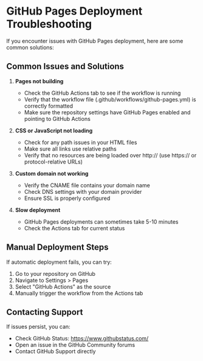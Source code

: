 # GitHub Pages Deployment Troubleshooting

If you encounter issues with GitHub Pages deployment, here are some common solutions:

## Common Issues and Solutions

1. **Pages not building**
   - Check the GitHub Actions tab to see if the workflow is running
   - Verify that the workflow file (.github/workflows/github-pages.yml) is correctly formatted
   - Make sure the repository settings have GitHub Pages enabled and pointing to GitHub Actions

2. **CSS or JavaScript not loading**
   - Check for any path issues in your HTML files
   - Make sure all links use relative paths
   - Verify that no resources are being loaded over http:// (use https:// or protocol-relative URLs)

3. **Custom domain not working**
   - Verify the CNAME file contains your domain name
   - Check DNS settings with your domain provider
   - Ensure SSL is properly configured

4. **Slow deployment**
   - GitHub Pages deployments can sometimes take 5-10 minutes
   - Check the Actions tab for current status

## Manual Deployment Steps

If automatic deployment fails, you can try:

1. Go to your repository on GitHub
2. Navigate to Settings > Pages
3. Select "GitHub Actions" as the source
4. Manually trigger the workflow from the Actions tab

## Contacting Support

If issues persist, you can:
- Check GitHub Status: https://www.githubstatus.com/
- Open an issue in the GitHub Community forums
- Contact GitHub Support directly
